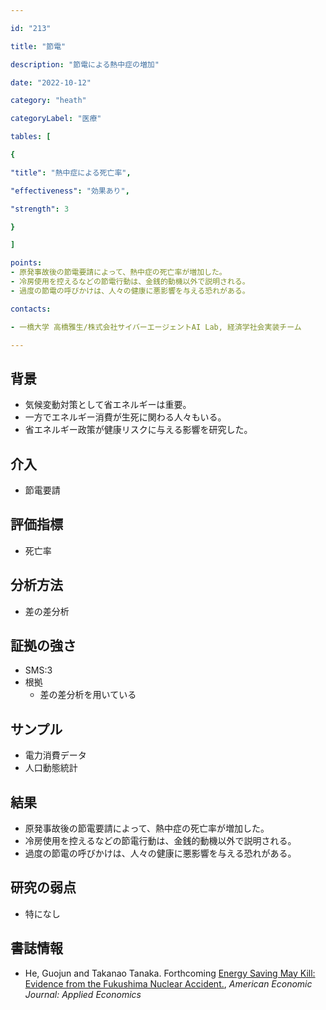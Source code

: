 ```yaml
---

id: "213"

title: "節電"

description: "節電による熱中症の増加"

date: "2022-10-12"

category: "heath"

categoryLabel: "医療"

tables: [

{

"title": "熱中症による死亡率",

"effectiveness": "効果あり",

"strength": 3

}

]

points:
- 原発事故後の節電要請によって、熱中症の死亡率が増加した。
- 冷房使用を控えるなどの節電行動は、金銭的動機以外で説明される。
- 過度の節電の呼びかけは、人々の健康に悪影響を与える恐れがある。

contacts:

- 一橋大学 高橋雅生/株式会社サイバーエージェントAI Lab, 経済学社会実装チーム

---
```


## 背景
- 気候変動対策として省エネルギーは重要。
- 一方でエネルギー消費が生死に関わる人々もいる。
- 省エネルギー政策が健康リスクに与える影響を研究した。

## 介入
- 節電要請

## 評価指標
- 死亡率

## 分析方法
- 差の差分析

## 証拠の強さ

- SMS:3
- 根拠
    - 差の差分析を用いている

## サンプル
- 電力消費データ
- 人口動態統計

## 結果
- 原発事故後の節電要請によって、熱中症の死亡率が増加した。
- 冷房使用を控えるなどの節電行動は、金銭的動機以外で説明される。
- 過度の節電の呼びかけは、人々の健康に悪影響を与える恐れがある。

## 研究の弱点
- 特になし

## 書誌情報
- He, Guojun and Takanao Tanaka. Forthcoming [Energy Saving May Kill: Evidence from the Fukushima Nuclear Accident.](https://www.aeaweb.org/articles?id=10.1257/app.20200505), *American Economic Journal: Applied Economics*  


